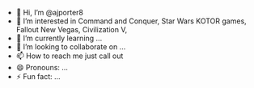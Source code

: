 - 👋 Hi, I’m @ajporter8
- 👀 I’m interested in Command and Conquer, Star Wars KOTOR games, Fallout New Vegas, Civilization V, 
- 🌱 I’m currently learning ...
- 💞️ I’m looking to collaborate on ...
- 📫 How to reach me just call out
- 😄 Pronouns: ...
- ⚡ Fun fact: ...



<!---
ajporter8/ajporter8 is a ✨ special ✨ repository because its `README.md` (this file) appears on your GitHub profile.
You can click the Preview link to take a look at your changes.
--->
